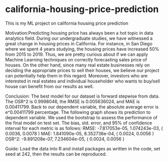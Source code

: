 # california-housing-price-prediction
This is my ML project on california housing price prediction

Motivation:Predicting housing price has always been a hot topic in data analytics field. During our undergraduate studies, we have witnessed a great change in housing prices in California. For instance, in San Diego where we spent 4 years studying, the housing prices have increased 50% from 2015 to 2019. Thus, we are pretty curious about if we can apply Machine Learning techniques on correctly forecasting sales price of houses. On the other hand, since many real estate businesses rely on deciding the appropriate prices to sell their houses, we believe our project can potentially help them in this regard. Moreover, investors who are interested in real estates and individual householder who wants to buy/sell house can benefit from our results as well.


Conclusion: The best model for our dataset is forward stepwise from data. The OSR^2 is 0.9998046, the RMSE is 0.005636024, and MAE is 0.00411799. Back to our dependent variable, the absolute average error is e^0.00411799 percentage. The following graph shows its prediction to dependent variable.
We used the bootstrap to assess the performance of the final model on test set.
The bias, std. error, and 95% of confidence interval for each metric is as follows:
RMSE: -7.817053e-05, 1.074243e-03, ( 0.0036, 0.0078 )
MAE: 1.841090e-05, 8.352736e-04, ( 0.0024, 0.0056 )
OSR^2: -9.891208e-07, 7.234604e-05, ( 0.0024, 0.0056 )



Guide:
Load the data into R and install packages as written in the code, set seed at 242, then the results can be reproduced.
